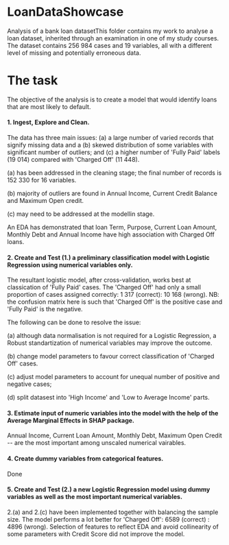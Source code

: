 # LoanDataShowcase
Analysis of a bank loan datasetThis folder contains my work to analyse a loan dataset, inherited through an examination in one of my study courses.
The dataset contains 256 984 cases and 19 variables, all with a different level of missing and potentially erroneous data.

# The task
The objective of the analysis is to create a model that would identify loans that are most likely to default.

#### 1. Ingest, Explore and Clean.
The data has three main issues: (a) a large number of varied records that signify missing data and a (b) skewed    distribution of some variables with significant number of outliers; and (c) a higher number of 'Fully Paid' labels (19 014) compared with 'Charged Off' (11 448). 

(a) has been addressed in the cleaning stage; the final number of records is 152 330 for 16 variables.

(b) majority of outliers are found in Annual Income, Current Credit Balance and Maximum Open credit.

(c) may need to be addressed at the modellin stage.

An EDA has demonstrated that loan Term, Purpose, Current Loan Amount, Monthly Debt and Annual Income have high association with Charged Off loans.

#### 2. Create and Test (1.) a preliminary classification model with Logistic Regression using numerical variables only.
The resultant logistic model, after cross-validation, works best at classication of 'Fully Paid' cases. The 'Charged Off' had only a small proportion of cases assigned correctly: 1 317 (correct): 10 168 (wrong). NB: the confusion matrix here is such that 'Charged Off' is the positive case and 'Fully Paid' is the negative. 

The following can be done to resolve the issue:

(a) although data normalisation is not required for a Logistic Regression, a Robust standartization of numerical variables may improve the outcome.

(b) change model parameters to favour correct classification of 'Charged Off' cases.

(c) adjust model parameters to account for unequal number of positive and negative cases;

(d) split datasest into 'High Income' and 'Low to Average Income' parts.
#### 3. Estimate input of numeric variables into the model with the help of the Average Marginal Effects in SHAP package.
Annual Income, Current Loan Amount, Monthly Debt, Maximum Open Credit -- are the most important among unscaled numerical vairables. 
#### 4. Create dummy variables from categorical features.
Done

#### 5. Create and Test (2.) a new Logistic Regression model using dummy variables as well as the most important numerical variables.
2.(a) and 2.(c) have been implemented together with balancing the sample size. The model performs a lot better for 'Charged Off': 6589 (correct) : 4896 (wrong). Selection of features to reflect EDA and avoid collinearity of some parameters with Credit Score did not improve the model.
